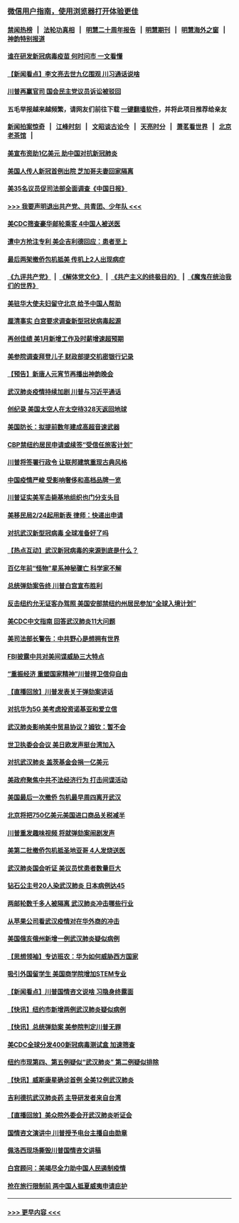 ### [微信用户指南，使用浏览器打开体验更佳](https://github.com/gfw-breaker/banned-news1/blob/master/indexes/wechat-guide.md?t=0)
#### [禁闻热榜](热点新闻.md?t=0)  &nbsp;&nbsp;|&nbsp;&nbsp; [法轮功真相](https://github.com/gfw-breaker/truth/blob/master/README.md?t=0) &nbsp;&nbsp;|&nbsp;&nbsp; [明慧二十周年报告](https://github.com/gfw-breaker/mh-reports/blob/master/README.md?t=0) &nbsp;&nbsp;|&nbsp;&nbsp;[明慧期刊](https://github.com/gfw-breaker/mh-qikan) &nbsp;&nbsp;|&nbsp;&nbsp; [明慧海外之窗](https://github.com/gfw-breaker/mh-news/blob/master/README.md?t=0) &nbsp;&nbsp;|&nbsp;&nbsp; [神韵特别报道](https://github.com/gfw-breaker/mh-news/blob/master/shenyun.md?t=0)
#### [谁在研发新冠病毒疫苗 何时问市 一文看懂](../pages/nsc412/n11852840.md?t=02080811) 
#### [【新闻看点】李文亮去世九亿围观 川习通话说啥](../pages/nsc412/n11852360.md?t=02080811) 
#### [川普再赢官司 国会民主党议员诉讼被驳回](../pages/nsc412/n11852287.md?t=02080811) 
#### 五毛举报越来越频繁，请网友们前往下载 [一键翻墙软件](https://github.com/gfw-breaker/ssr-accounts)，并将此项目推荐给亲友
#### [新闻拍案惊奇](https://github.com/gfw-breaker/banned-news1/blob/master/pages/link4.md) &nbsp;&nbsp;|&nbsp;&nbsp; [江峰时刻](https://github.com/gfw-breaker/banned-news1/blob/master/pages/link4.md) &nbsp;&nbsp;|&nbsp;&nbsp; [文昭谈古论今](https://github.com/gfw-breaker/banned-news1/blob/master/pages/link4.md) &nbsp;&nbsp;|&nbsp;&nbsp; [天亮时分](https://github.com/gfw-breaker/banned-news1/blob/master/pages/link4.md) &nbsp;&nbsp;|&nbsp;&nbsp; [萧茗看世界](https://github.com/gfw-breaker/banned-news1/blob/master/pages/link4.md) &nbsp;&nbsp;|&nbsp;&nbsp; [北京老茶馆](https://github.com/gfw-breaker/banned-news1/blob/master/pages/link4.md) &nbsp;&nbsp;|&nbsp;&nbsp; 
#### [美宣布资助1亿美元 助中国对抗新冠肺炎](../pages/nsc412/n11852531.md?t=02080811) 
#### [美国人传人新冠首例出院 芝加哥夫妻回家隔离](../pages/nsc412/n11852452.md?t=02080811) 
#### [美35名议员促司法部全面调查《中国日报》](../pages/nsc412/n11852435.md?t=02080811) 
#### [>>> 我要声明退出共产党、共青团、少年队 <<<](https://github.com/begood0513/goodnews/blob/master/quit/letter.md) 
#### [美CDC筛查豪华邮轮乘客 4中国人被送医](../pages/nsc412/n11852085.md?t=02080811) 
#### [遭中方抢注专利 美企吉利德回应：患者至上](../pages/nsc412/n11852037.md?t=02080811) 
#### [最后两架撤侨包机抵美 传机上2人出现病症](../pages/nsc412/n11852173.md?t=02080811) 
#### [《九评共产党》](https://github.com/begood0513/9ping.md/blob/master/README.md) &nbsp;|&nbsp; [《解体党文化》](../../../../jtdwh.md/blob/master/README.md)  &nbsp;|&nbsp; [《共产主义的终极目的》](../../../../gczydzjmd.md/blob/master/README.md) &nbsp;|&nbsp; [《魔鬼在统治我们的世界》](../../../../mgztzwmdsj.md/blob/master/README.md) 
#### [美驻华大使夫妇留守北京 给予中国人帮助](../pages/nsc412/n11852165.md?t=02080811) 
#### [厘清事实 白宫要求调查新型冠状病毒起源](../pages/nsc412/n11852106.md?t=02080811) 
#### [再创佳绩 美1月新增工作及时薪增速超预期](../pages/nsc412/n11852174.md?t=02080811) 
#### [美参院调查拜登儿子 财政部提交机密银行记录](../pages/nsc412/n11851808.md?t=02080811) 
#### [【预告】新唐人元宵节再播出神韵晚会](../pages/nsc412/n11843192.md?t=02080811) 
#### [武汉肺炎疫情持续加剧 川普与习近平通话](../pages/nsc412/n11851613.md?t=02080811) 
#### [创纪录 美国太空人在太空待328天返回地球](../pages/nsc412/n11851266.md?t=02080811) 
#### [美国防长：拟提前数年建成高超音速武器](../pages/nsc412/n11850959.md?t=02080811) 
#### [CBP禁纽约居民申请或续签“受信任旅客计划”](../pages/nsc412/n11850857.md?t=02080811) 
#### [川普将签署行政令 让联邦建筑重现古典风格](../pages/nsc412/n11850654.md?t=02080811) 
#### [中国疫情严峻 受影响奢侈和高档品牌一览](../pages/nsc412/n11850319.md?t=02080811) 
#### [川普证实美军击毙基地组织也门分支头目](../pages/nsc412/n11850383.md?t=02080811) 
#### [美移民局2/24起用新表 律师：快递出申请](../pages/nsc412/n11848220.md?t=02080811) 
#### [对抗武汉新型冠病毒 全球准备好了吗](../pages/nsc412/n11850142.md?t=02080811) 
#### [【热点互动】武汉新冠病毒的来源到底是什么？](../pages/nsc412/n11849749.md?t=02080811) 
#### [百亿年前“怪物”星系神秘骤亡 科学家不解](../pages/nsc412/n11849863.md?t=02080811) 
#### [总统弹劾案告终 川普白宫宣布胜利](../pages/nsc412/n11849985.md?t=02080811) 
#### [反击纽约允无证客办驾照  美国安部禁纽约州居民参加“全球入境计划”](../pages/nsc412/n11849828.md?t=02080811) 
#### [美CDC中文指南 回答武汉肺炎11大问题](../pages/nsc412/n11849703.md?t=02080811) 
#### [美司法部长警告：中共野心是想拥有世界](../pages/nsc412/n11849769.md?t=02080811) 
#### [FBI披露中共对美间谍威胁三大特点](../pages/nsc412/n11849700.md?t=02080811) 
#### [“重振经济 重塑国家精神”川普捍卫信仰自由](../pages/nsc412/n11849641.md?t=02080811) 
#### [【直播回放】川普发表关于弹劾案讲话](../pages/nsc412/n11849472.md?t=02080811) 
#### [对抗华为5G 美考虑投资诺基亚和爱立信](../pages/nsc412/n11849510.md?t=02080811) 
#### [武汉肺炎影响美中贸易协议？姆钦：暂不会](../pages/nsc412/n11849497.md?t=02080811) 
#### [世卫执委会会议 美日欧发声挺台湾加入](../pages/nsc412/n11849433.md?t=02080811) 
#### [对抗武汉肺炎 盖茨基金会捐一亿美元](../pages/nsc412/n11848953.md?t=02080811) 
#### [美政府聚焦中共不法经济行为 打击间谍活动](../pages/nsc412/n11849322.md?t=02080811) 
#### [美国最后一次撤侨 包机最早周四离开武汉](../pages/nsc412/n11849395.md?t=02080811) 
#### [北京将把750亿美元美国进口商品关税减半](../pages/nsc412/n11848896.md?t=02080811) 
#### [川普重发趣味视频 将就弹劾案闹剧发声](../pages/nsc412/n11848715.md?t=02080811) 
#### [美第二批撤侨包机抵圣地亚哥 4人发烧送医](../pages/nsc412/n11847923.md?t=02080811) 
#### [武汉肺炎国会听证 美议员忧患者数量巨大](../pages/nsc412/n11844851.md?t=02080811) 
#### [钻石公主号20人染武汉肺炎 日本病例达45](../pages/nsc412/n11847823.md?t=02080811) 
#### [两邮轮数千多人被隔离 武汉肺炎冲击哪些行业](../pages/nsc412/n11847456.md?t=02080811) 
#### [从苹果公司看武汉疫情对在华外商的冲击](../pages/nsc412/n11847586.md?t=02080811) 
#### [美国俄亥俄州新增一例武汉肺炎疑似病例](../pages/nsc412/n11847714.md?t=02080811) 
#### [【思想领袖】专访班农：华为如何威胁西方国家](../pages/nsc412/n11847306.md?t=02080811) 
#### [吸引外国留学生 美国商学院增加STEM专业](../pages/nsc412/n11847417.md?t=02080811) 
#### [【新闻看点】川普国情咨文说啥 习隐身终露面](../pages/nsc412/n11847016.md?t=02080811) 
#### [【快讯】纽约市新增两例武汉肺炎疑似病例](../pages/nsc412/n11847250.md?t=02080811) 
#### [【快讯】总统弹劾案 美参院判定川普无罪](../pages/nsc412/n11847316.md?t=02080811) 
#### [美CDC全球分发400新冠病毒测试盒 加速筛查](../pages/nsc412/n11847260.md?t=02080811) 
#### [纽约市现第四、第五例疑似“武汉肺炎”   第二例疑似排除](../pages/nsc412/n11847332.md?t=02080811) 
#### [【快讯】威斯康星确诊首例 全美12例武汉肺炎](../pages/nsc412/n11847162.md?t=02080811) 
#### [吉利德抗武汉肺炎药 主导研发者来自台湾](../pages/nsc412/n11847064.md?t=02080811) 
#### [【直播回放】美众院外委会开武汉肺炎听证会](../pages/nsc412/n11846727.md?t=02080811) 
#### [国情咨文演讲中 川普授予电台主播自由勋章](../pages/nsc412/n11846815.md?t=02080811) 
#### [佩洛西现场撕毁川普国情咨文讲稿](../pages/nsc412/n11846724.md?t=02080811) 
#### [白宫顾问：美竭尽全力助中国人民遏制疫情](../pages/nsc412/n11846756.md?t=02080811) 
#### [抢在旅行限制前 两中国人抵夏威夷申请庇护](../pages/nsc412/n11846866.md?t=02080811) 

----
#### [ >>> 更早内容 <<< ](../indexes/nsc412-earlier.md)
